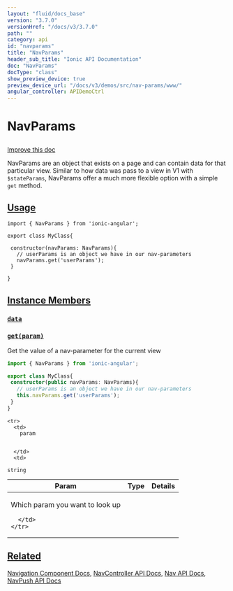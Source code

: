 ```yaml
---
layout: "fluid/docs_base"
version: "3.7.0"
versionHref: "/docs/v3/3.7.0"
path: ""
category: api
id: "navparams"
title: "NavParams"
header_sub_title: "Ionic API Documentation"
doc: "NavParams"
docType: "class"
show_preview_device: true
preview_device_url: "/docs/v3/demos/src/nav-params/www/"
angular_controller: APIDemoCtrl 
---
```










<h1 class="api-title">
<a class="anchor" name="nav-params" href="#nav-params"></a>

NavParams





</h1>

<a class="improve-v2-docs" href="http://github.com/ionic-team/ionic/edit/master/src/navigation/nav-params.ts#L0">
Improve this doc
</a>






<p>NavParams are an object that exists on a page and can contain data for that particular view.
Similar to how data was pass to a view in V1 with <code>$stateParams</code>, NavParams offer a much more flexible
option with a simple <code>get</code> method.</p>




<!-- @usage tag -->

<h2><a class="anchor" name="usage" href="#usage">Usage</a></h2>

<pre><code class="lang-ts">import { NavParams } from &#39;ionic-angular&#39;;

export class MyClass{

 constructor(navParams: NavParams){
   // userParams is an object we have in our nav-parameters
   navParams.get(&#39;userParams&#39;);
 }

}
</code></pre>




<!-- @property tags -->



<!-- instance methods on the class -->

<h2><a class="anchor" name="instance-members" href="#instance-members">Instance Members</a></h2>

<div id="data"></div>

<h3>
<a class="anchor" name="data" href="#data">
<code>data</code>
  

</a>
</h3>











<div id="get"></div>

<h3>
<a class="anchor" name="get" href="#get">
<code>get(param)</code>
  

</a>
</h3>

Get the value of a nav-parameter for the current view

```ts
import { NavParams } from 'ionic-angular';

export class MyClass{
 constructor(public navParams: NavParams){
   // userParams is an object we have in our nav-parameters
   this.navParams.get('userParams');
 }
}
```




<table class="table param-table" style="margin:0;">
  <thead>
    <tr>
      <th>Param</th>
      <th>Type</th>
      <th>Details</th>
    </tr>
  </thead>
  <tbody>
    
    <tr>
      <td>
        param
        
        
      </td>
      <td>
        
  <code>string</code>
      </td>
      <td>
        <p>Which param you want to look up</p>

        
      </td>
    </tr>
    
  </tbody>
</table>











<!-- related link -->

<h2><a class="anchor" name="related" href="#related">Related</a></h2>

<a href="/docs/v3/components#navigation">Navigation Component Docs</a>,
<a href="../NavController/">NavController API Docs</a>,
<a href="/docs/v3/api/components/nav/Nav/">Nav API Docs</a>,
<a href="/docs/v3/api/components/nav/NavPush/">NavPush API Docs</a><!-- end content block -->


<!-- end body block -->

